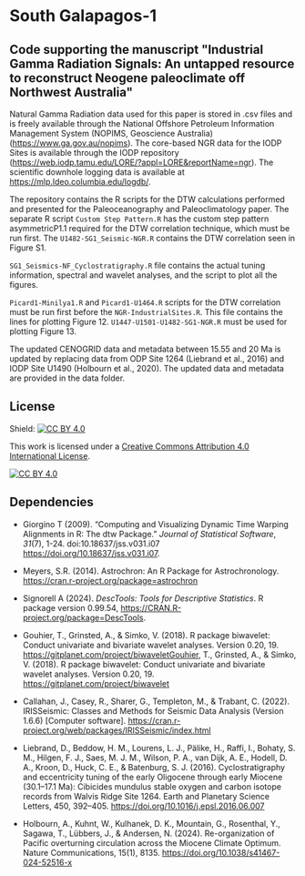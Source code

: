 # South Galapagos-1

## Code supporting the manuscript "Industrial Gamma Radiation Signals: An untapped resource to reconstruct Neogene paleoclimate off Northwest Australia"

Natural Gamma Radiation data used for this paper is stored in .csv files and is freely available through the National Offshore Petroleum Information Management System (NOPIMS, Geoscience Australia) (https://www.ga.gov.au/nopims). The core-based NGR data for the IODP Sites  is available through the IODP repository (https://web.iodp.tamu.edu/LORE/?appl=LORE&reportName=ngr). The scientific downhole logging data is available at https://mlp.ldeo.columbia.edu/logdb/. 

The repository contains the R scripts for the DTW calculations performed and presented for the Paleoceanography and Paleoclimatology paper. The separate R script `Custom Step Pattern.R` has the custom step pattern asymmetricP1.1 required for the DTW correlation technique, which must be run first. The `U1482-SG1_Seismic-NGR.R` contains the DTW correlation seen in Figure S1. 

`SG1_Seismics-NF_Cyclostratigraphy.R` file contains the actual tuning information, spectral and wavelet analyses, and the script to plot all the figures. 

`Picard1-Minilya1.R` and `Picard1-U1464.R` scripts for the DTW correlation must be run first before the `NGR-IndustrialSites.R`. This file contains the lines for plotting Figure 12. `U1447-U1501-U1482-SG1-NGR.R` must be used for plotting Figure 13.

The updated CENOGRID data and metadata between 15.55 and 20 Ma is updated by replacing data from ODP Site 1264 (Liebrand et al., 2016) and IODP Site U1490 (Holbourn et al., 2020). The updated data and metadata are provided in the data folder.

## License

Shield: [![CC BY 4.0][cc-by-shield]][cc-by]

This work is licensed under a
[Creative Commons Attribution 4.0 International License][cc-by].

[![CC BY 4.0][cc-by-image]][cc-by]

[cc-by]: http://creativecommons.org/licenses/by/4.0/
[cc-by-image]: https://i.creativecommons.org/l/by/4.0/88x31.png
[cc-by-shield]: https://img.shields.io/badge/License-CC%20BY%204.0-lightgrey.svg

## Dependencies

- Giorgino T (2009). “Computing and Visualizing Dynamic Time Warping Alignments in
  R: The dtw Package.” _Journal of Statistical Software_, *31*(7), 1-24.
  doi:10.18637/jss.v031.i07 <https://doi.org/10.18637/jss.v031.i07>.
  
- Meyers, S.R. (2014). Astrochron: An R Package for Astrochronology.
  https://cran.r-project.org/package=astrochron

- Signorell A (2024). _DescTools: Tools for Descriptive Statistics_. R package
  version 0.99.54, <https://CRAN.R-project.org/package=DescTools>.

- Gouhier, T., Grinsted, A., & Simko, V. (2018). R package biwavelet: Conduct univariate and bivariate wavelet analyses. Version 0.20, 19. https://gitplanet.com/project/biwaveletGouhier, T., Grinsted, A., & Simko, V. (2018). R package biwavelet: Conduct univariate and bivariate wavelet analyses. Version 0.20, 19. <https://gitplanet.com/project/biwavelet>

- Callahan, J., Casey, R., Sharer, G., Templeton, M., & Trabant, C. (2022). IRISSeismic: Classes and Methods for Seismic Data Analysis (Version 1.6.6) [Computer software]. <https://cran.r-project.org/web/packages/IRISSeismic/index.html>

- Liebrand, D., Beddow, H. M., Lourens, L. J., Pälike, H., Raffi, I., Bohaty, S. M., Hilgen, F. J., Saes, M. J. M., Wilson, P. A., van Dijk, A. E., Hodell, D. A., Kroon, D., Huck, C. E., & Batenburg, S. J. (2016). Cyclostratigraphy and eccentricity tuning of the early Oligocene through early Miocene (30.1–17.1 Ma): Cibicides mundulus stable oxygen and carbon isotope records from Walvis Ridge Site 1264. Earth and Planetary Science Letters, 450, 392–405. <https://doi.org/10.1016/j.epsl.2016.06.007>

- Holbourn, A., Kuhnt, W., Kulhanek, D. K., Mountain, G., Rosenthal, Y., Sagawa, T., Lübbers, J., & Andersen, N. (2024). Re-organization of Pacific overturning circulation across the Miocene Climate Optimum. Nature Communications, 15(1), 8135. <https://doi.org/10.1038/s41467-024-52516-x>
